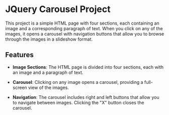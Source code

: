 # JQuery Carousel Project
This project is a simple HTML page with four sections, each containing an image and a corresponding paragraph of text. When you click on any of the images, it opens a carousel with navigation buttons that allow you to browse through the images in a slideshow format.
## Features

- **Image Sections**: The HTML page is divided into four sections, each with an image and a paragraph of text.

- **Carousel**: Clicking on any image opens a carousel, providing a full-screen view of the images.

- **Navigation**: The carousel includes right and left buttons that allow you to navigate between images. Clicking the "X" button closes the carousel.
